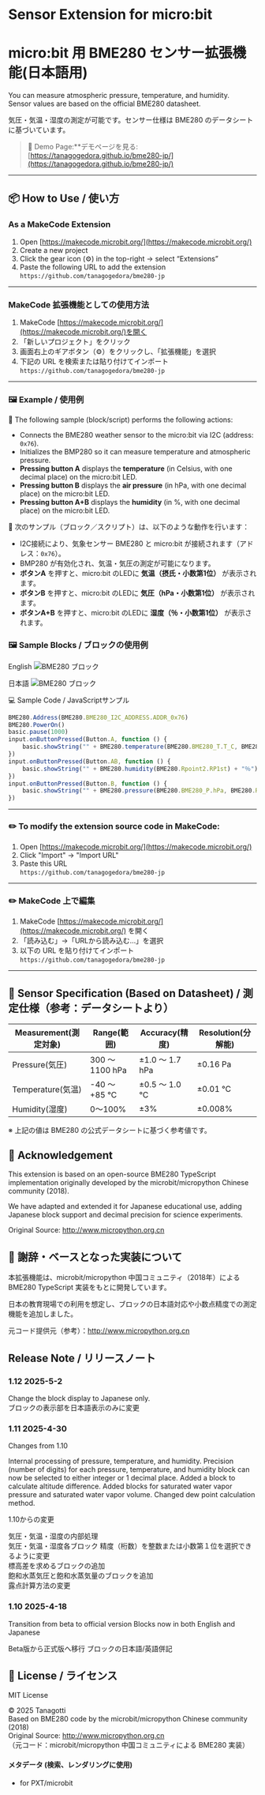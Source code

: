 # Sensor Extension for micro:bit
# micro:bit 用 BME280 センサー拡張機能(日本語用)

You can measure atmospheric pressure, temperature, and humidity.  
Sensor values are based on the official BME280 datasheet.


気圧・気温・湿度の測定が可能です。センサー仕様は BME280 のデータシートに基づいています。

 
> 🔗 Demo Page:**デモページを見る: [https://tanagogedora.github.io/bme280-jp/](https://tanagogedora.github.io/bme280-jp/)

---
## 📦 How to Use / 使い方
### As a MakeCode Extension
1. Open [https://makecode.microbit.org/](https://makecode.microbit.org/)
1. Create a new project
1. Click the gear icon (⚙) in the top-right → select “Extensions”
1. Paste the following URL to add the extension  
	 `https://github.com/tanagogedora/bme280-jp` 

---

### MakeCode 拡張機能としての使用方法

1. MakeCode [https://makecode.microbit.org/](https://makecode.microbit.org/)を開く
1. 「新しいプロジェクト」をクリック
1. 画面右上のギアボタン（⚙）をクリックし、「拡張機能」を選択 
1. 下記の URL を検索または貼り付けてインポート    
	`https://github.com/tanagogedora/bme280-jp` 


---

### 🖼 Example / 使用例 

🎯 The following sample (block/script) performs the following actions:
- Connects the BME280 weather sensor to the micro:bit via I2C (address: `0x76`).
- Initializes the BMP280 so it can measure temperature and atmospheric pressure.
- **Pressing button A** displays the **temperature** (in Celsius, with one decimal place) on the micro:bit LED.
- **Pressing button B** displays the **air pressure** (in hPa, with one decimal place) on the micro:bit LED.
- **Pressing button A+B** displays the **humidity** (in %, with one decimal place) on the micro:bit LED.
  
🎯 次のサンプル（ブロック／スクリプト）は、以下のような動作を行います：
- I2C接続により、気象センサー BME280 と micro:bit が接続されます（アドレス：`0x76`）。
- BMP280 が有効化され、気温・気圧の測定が可能になります。
- **ボタンA** を押すと、micro:bit のLEDに **気温（摂氏・小数第1位）** が表示されます。
- **ボタンB** を押すと、micro:bit のLEDに **気圧（hPa・小数第1位）** が表示されます。
- **ボタンA+B** を押すと、micro:bit のLEDに **湿度（％・小数第1位）** が表示されます。

### 🖼 Sample Blocks / ブロックの使用例 

English
![BME280 ブロック](https://github.com/Tanagogedora/bmE280-jp/blob/main/BMP280Block_en.png?raw=true)

日本語 
![BME280 ブロック](https://github.com/Tanagogedora/bme280-jp/blob/main/BMP280Block_jp.png?raw=true)

💻 Sample Code / JavaScriptサンプル 
```javascript
BME280.Address(BME280.BME280_I2C_ADDRESS.ADDR_0x76)
BME280.PowerOn()
basic.pause(1000)
input.onButtonPressed(Button.A, function () {
    basic.showString("" + BME280.temperature(BME280.BME280_T.T_C, BME280.RPoint.RPt) + "C")
})
input.onButtonPressed(Button.AB, function () {
    basic.showString("" + BME280.humidity(BME280.Rpoint2.RP1st) + "％")
})
input.onButtonPressed(Button.B, function () {
    basic.showString("" + BME280.pressure(BME280.BME280_P.hPa, BME280.RPoint.RPt) + "hPa")
})

```
---

### ✏️ To modify the extension source code in MakeCode:

1. Open [https://makecode.microbit.org/](https://makecode.microbit.org/)
1. Click "Import" → "Import URL"  
1. Paste this URL  
   `https://github.com/tanagogedora/bme280-jp` 


---

### ✏️ MakeCode 上で編集

1. MakeCode [https://makecode.microbit.org/](https://makecode.microbit.org/) を開く
1. 「読み込む」→「URLから読み込む…」を選択
1. 以下の URL を貼り付けてインポート   
	`https://github.com/tanagogedora/bme280-jp` 

---

## 🧪 Sensor Specification (Based on Datasheet) / 測定仕様（参考：データシートより）


| Measurement(測定対象) | Range(範囲) | Accuracy(精度) | Resolution(分解能) |
|-----------|------------------|-------------------|--------------------|
| Pressure(気圧) | 300 ～ 1100 hPa | ±1.0 ～ 1.7 hPa | ±0.16 Pa |
| Temperature(気温) | -40 ～ +85 ℃ | ±0.5 ～ 1.0 ℃ | ±0.01 ℃ |
| Humidity(湿度) | 0～100% | ±3% | ±0.008% |

※ 上記の値は BME280 の公式データシートに基づく参考値です。


## 📝 Acknowledgement

This extension is based on an open-source BME280 TypeScript implementation originally developed by the microbit/micropython Chinese community (2018).

We have adapted and extended it for Japanese educational use, adding Japanese block support and decimal precision for science experiments.

Original Source: http://www.micropython.org.cn

## 📝 謝辞・ベースとなった実装について

本拡張機能は、microbit/micropython 中国コミュニティ（2018年）による BME280 TypeScript 実装をもとに開発しています。

日本の教育現場での利用を想定し、ブロックの日本語対応や小数点精度での測定機能を追加しました。

元コード提供元（参考）：http://www.micropython.org.cn

## Release Note / リリースノート

### 1.12 2025-5-2
Change the block display to Japanese only.  
ブロックの表示部を日本語表示のみに変更  

### 1.11 2025-4-30 
Changes from 1.10  

Internal processing of pressure, temperature, and humidity. 
Precision (number of digits) for each pressure, temperature, and humidity block can now be selected to either integer or 1 decimal place. 
Added a block to calculate altitude difference. 
Added blocks for saturated water vapor pressure and saturated water vapor volume. 
Changed dew point calculation method. 

1.10からの変更  

気圧・気温・湿度の内部処理  
気圧・気温・湿度各ブロック 精度（桁数）を整数または小数第１位を選択できるように変更  
標高差を求めるブロックの追加  
飽和水蒸気圧と飽和水蒸気量のブロックを追加  
露点計算方法の変更  

### 1.10 2025-4-18
Transition from beta to official version
Blocks now in both English and Japanese

Beta版から正式版へ移行
ブロックの日本語/英語併記

## 📝 License / ライセンス 

MIT License

© 2025 Tanagotti  
Based on BME280 code by the microbit/micropython Chinese community (2018)  
Original Source: http://www.micropython.org.cn  
（元コード：microbit/micropython 中国コミュニティによる BME280 実装）


#### メタデータ (検索、レンダリングに使用)

* for PXT/microbit
<script>
makeCodeRender("{{ site.makecode.home_url }}", "{{ site.github.owner_name }}/{{ site.github.repository_name }}");
</script>

